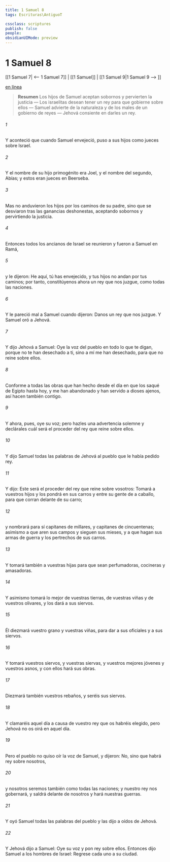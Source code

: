 ```yaml
---
title: 1 Samuel 8
tags: Escrituras\AntiguoT

cssclass: scriptures
publish: false
people:
obsidianUIMode: preview
---
```


# 1 Samuel 8
[[1 Samuel 7| <-- 1 Samuel 7]] | [[1 Samuel]] | [[1 Samuel 9|1 Samuel 9 --> ]]

[en línea](https://churchofjesuschrist.org/study/scriptures/ot/1-sam/8?lang=spa)

> __Resumen__
Los hijos de Samuel aceptan sobornos y pervierten la justicia — Los israelitas desean tener un rey para que gobierne sobre ellos — Samuel advierte de la naturaleza y de los males de un gobierno de reyes — Jehová consiente en darles un rey.

###### 1 
Y aconteció que cuando Samuel envejeció, puso a sus hijos como jueces sobre Israel.

###### 2 
Y el nombre de su hijo primogénito era Joel, y el nombre del segundo, Abías; y estos eran jueces en Beerseba.

###### 3 
Mas no anduvieron los hijos por los caminos de su padre, sino que se desviaron tras las ganancias deshonestas, aceptando sobornos y pervirtiendo la justicia.

###### 4 
Entonces todos los ancianos de Israel se reunieron y fueron a Samuel en Ramá,

###### 5 
y le dijeron: He aquí, tú has envejecido, y tus hijos no andan por tus caminos; por tanto, constitúyenos ahora un rey que nos juzgue, como  todas las naciones.

###### 6 
Y le pareció mal a Samuel cuando dijeron: Danos un rey que nos juzgue. Y Samuel oró a Jehová.

###### 7 
Y dijo Jehová a Samuel: Oye la voz del pueblo en todo lo que te digan, porque no te han desechado a ti, sino a mí me han desechado, para que no reine sobre ellos.

###### 8 
Conforme a todas las obras que han hecho desde el día en que los saqué de Egipto hasta hoy, y me han abandonado y han servido a dioses ajenos, así hacen también contigo.

###### 9 
Y ahora, pues, oye su voz; pero hazles una advertencia solemne y declárales cuál será el proceder del rey que reine sobre ellos.

###### 10 
Y dijo Samuel todas las palabras de Jehová al pueblo que le había pedido rey.

###### 11 
Y dijo: Este será el proceder del rey que reine sobre vosotros: Tomará a vuestros hijos y los pondrá en sus carros y entre su gente de a caballo, para que corran delante de su carro;

###### 12 
y nombrará para sí capitanes de millares, y capitanes de cincuentenas;  asimismo a que aren sus campos y sieguen sus mieses, y a que hagan sus armas de guerra y los pertrechos de sus carros.

###### 13 
Y tomará también a vuestras hijas para que sean perfumadoras, cocineras y amasadoras.

###### 14 
Y asimismo tomará lo mejor de vuestras tierras, de vuestras viñas y de vuestros olivares, y los dará a sus siervos.

###### 15 
Él diezmará vuestro grano y vuestras viñas, para dar a sus oficiales y a sus siervos.

###### 16 
Y tomará vuestros siervos, y vuestras siervas, y vuestros mejores jóvenes y vuestros asnos, y con ellos hará sus obras.

###### 17 
Diezmará también vuestros rebaños, y seréis sus siervos.

###### 18 
Y clamaréis aquel día a causa de vuestro rey que os habréis elegido, pero Jehová no os oirá en aquel día.

###### 19 
Pero el pueblo no quiso oír la voz de Samuel, y dijeron: No, sino que habrá rey sobre nosotros,

###### 20 
y nosotros seremos también como todas las naciones; y nuestro rey nos gobernará, y saldrá delante de nosotros y hará nuestras guerras.

###### 21 
Y oyó Samuel todas las palabras del pueblo y las dijo a oídos de Jehová.

###### 22 
Y Jehová dijo a Samuel: Oye su voz y pon rey sobre ellos. Entonces dijo Samuel a los hombres de Israel: Regrese cada uno a su ciudad.


